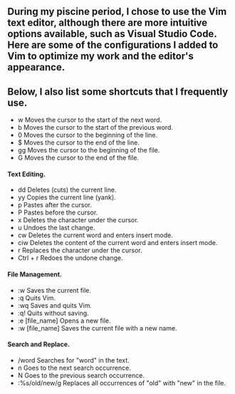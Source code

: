 ## During my piscine period, I chose to use the Vim text editor, although there are more intuitive options available, such as Visual Studio Code. Here are some of the configurations I added to Vim to optimize my work and the editor's appearance.</h2>

## Below, I also list some shortcuts that I frequently use.</h4>

* w    Moves the cursor to the start of the next word.
* b    Moves the cursor to the start of the previous word.
* 0    Moves the cursor to the beginning of the line.
* $    Moves the cursor to the end of the line.
* gg   Moves the cursor to the beginning of the file.
* G    Moves the cursor to the end of the file.

<h4>Text Editing.</h4>

* dd   Deletes (cuts) the current line.
* yy   Copies the current line (yank).
* p    Pastes after the cursor.
* P    Pastes before the cursor.
* x    Deletes the character under the cursor.
* u    Undoes the last change.
* cw   Deletes the current word and enters insert mode.
* ciw  Deletes the content of the current word and enters insert mode.
* r    Replaces the character under the cursor.
* Ctrl + r  Redoes the undone change.

<h4>File Management.</h4>

* :w   Saves the current file.
* :q   Quits Vim.
* :wq  Saves and quits Vim.
* :q!  Quits without saving.
* :e [file_name]    Opens a new file.
* :w [file_name]    Saves the current file with a new name.

<h4>Search and Replace.</h4>

* /word  Searches for "word" in the text.
* n      Goes to the next search occurrence.
* N      Goes to the previous search occurrence.
* :%s/old/new/g    Replaces all occurrences of "old" with "new" in the file.
